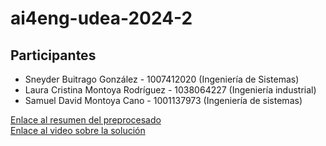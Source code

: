# ai4eng-udea-2024-2

## Participantes
- Sneyder Buitrago González - 1007412020 (Ingeniería de Sistemas)
- Laura Cristina Montoya Rodríguez - 1038064227 (Ingeniería industrial)
- Samuel David Montoya Cano - 1001137973 (Ingeniería de sistemas)

[Enlace al resumen del preprocesado](https://youtu.be/l7KOrUjTX4k)\
[Enlace al video sobre la solución](https://www.youtube.com/watch?v=LBcE4RdPt1g)
